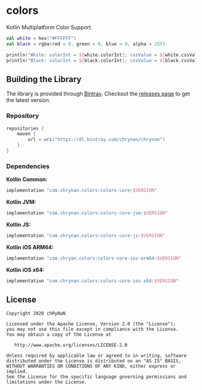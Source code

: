 # colors

Kotlin Multiplatform Color Support.

```kotlin
val white = hex("#FFFFFF")
val black = rgba(red = 0, green = 0, blue = 0, alpha = 255)

println("White: colorInt = ${white.colorInt}; cssValue = ${white.cssValue}")
println("Black: colorInt = ${black.colorInt}; cssValue = ${black.cssValue}")
```

## Building the Library

The library is provided through [Bintray](https://bintray.com/chrynan/chrynan). Checkout the [releases page](https://github.com/chRyNaN/colors/releases) to get the latest version.

### Repository

```groovy
repositories {
    maven {
        url = uri("https://dl.bintray.com/chrynan/chrynan")
    }
}
```

### Dependencies

**Kotlin Common:**
```groovy
implementation "com.chrynan.colors:colors-core:$VERSION"
```

**Kotlin JVM:**
```groovy
implementation "com.chrynan.colors:colors-core-jvm:$VERSION"
```

**Kotlin JS:**
```groovy
implementation "com.chrynan.colors:colors-core-js:$VERSION"
```

**Kotlin iOS ARM64:**
```groovy
implementation "com.chryan.colors:colors-core-ios-arm64:$VERSION"
```

**Kotlin iOS x64:**
```groovy
implementation "com.chrynan.colors:colors-core-ios-x64:$VERSION"
```

## License
```
Copyright 2020 chRyNaN

Licensed under the Apache License, Version 2.0 (the "License");
you may not use this file except in compliance with the License.
You may obtain a copy of the License at

   http://www.apache.org/licenses/LICENSE-2.0

Unless required by applicable law or agreed to in writing, software
distributed under the License is distributed on an "AS IS" BASIS,
WITHOUT WARRANTIES OR CONDITIONS OF ANY KIND, either express or implied.
See the License for the specific language governing permissions and
limitations under the License.
```
